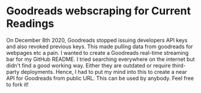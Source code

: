# Goodreads webscraping for Current Readings

On December 8th 2020, Goodreads stopped issuing developers API keys and also revoked previous keys. This made pulling data from goodreads for webpages etc a pain.
I wanted to create a Goodreads real-time streaming bar for my GitHub README. I tried searching everywhere on the internet but didn't find a good working way. Either they 
are outdated or require third-party deployments. Hence, I had to put my mind into this to create a near API for Goodreads from public URL. This can be used by anybody. Feel free 
to fork it!
